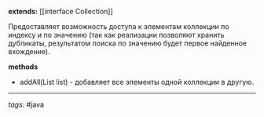 **extends:** [[interface Collection]]

Предоставляет возможность доступа к элементам коллекции по индексу и по значению (так как реализации позволяют хранить дубликаты, результатом поиска по значению будет первое найденное вхождение).

**methods**
- addAll(List list) - добавляет все элементы одной коллекции в другую.

---
*tags:* #java